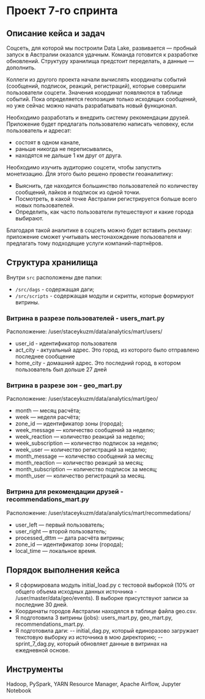 # Проект 7-го спринта

## Описание кейса и задач

Соцсеть, для которой мы построили Data Lake, развивается — пробный запуск в Австралии оказался удачным. Команда готовится к разработке обновлений. Структуру хранилища предстоит переделать, а данные — дополнить.

Коллеги из другого проекта начали вычислять координаты событий (сообщений, подписок, реакций, регистраций), которые совершили пользователи соцсети. Значения координат появляются в таблице событий. Пока определяется геопозиция только исходящих сообщений, но уже сейчас можно начать разрабатывать новый функционал.
 
Необходимо разработать и внедрить систему рекомендации друзей. Приложение будет предлагать пользователю написать человеку, если пользователь и адресат:
- состоят в одном канале,
- раньше никогда не переписывались,
- находятся не дальше 1 км друг от друга.

Необходимо изучить аудиторию соцсети, чтобы запустить монетизацию. Для этого было решено провести геоаналитику:
- Выяснить, где находится большинство пользователей по количеству сообщений, лайков и подписок из одной точки.
- Посмотреть, в какой точке Австралии регистрируется больше всего новых пользователей.
- Определить, как часто пользователи путешествуют и какие города выбирают.

Благодаря такой аналитике в соцсеть можно будет вставить рекламу: приложение сможет учитывать местонахождение пользователя и предлагать тому подходящие услуги компаний-партнёров. 

## Структура хранилища

Внутри `src` расположены две папки:
- `/src/dags` - содержащая даги;
- `/src/scripts` - содержащая модули и скрипты, которые формируют витрины.

### Витрина в разрезе пользователей - users_mart.py

Расположение: /user/staceykuzm/data/analytics/mart/users/

- user_id - идентификатор пользователя
- act_city - актуальный адрес. Это город, из которого было отправлено последнее сообщение
- home_city - домашний адрес. Это последний город, в котором пользователь был дольше 27 дней

### Витрина в разрезе зон - geo_mart.py

Расположение: /user/staceykuzm/data/analytics/mart/geo/

- month — месяц расчёта;
- week — неделя расчёта;
- zone_id — идентификатор зоны (города);
- week_message — количество сообщений за неделю;
- week_reaction — количество реакций за неделю;
- week_subscription — количество подписок за неделю;
- week_user — количество регистраций за неделю;
- month_message — количество сообщений за месяц;
- month_reaction — количество реакций за месяц;
- month_subscription — количество подписок за месяц;
- month_user — количество регистраций за месяц.

### Витрина для рекомендации друзей - recommendations_mart.py

Расположение: /user/staceykuzm/data/analytics/mart/recommedations/

- user_left — первый пользователь;
- user_right — второй пользователь;
- processed_dttm — дата расчёта витрины;
- zone_id — идентификатор зоны (города);
- local_time — локальное время.

## Порядок выполнения кейса

- Я сформировала модуль initial_load.py с тестовой выборкой (10% от общего объема исходных данных источника - /user/master/data/geo/events). В выборке присутствуют записи за последние 30 дней.
- Координаты городов Австралии находялся в таблице файла geo.csv.
- Я подготовила 3 витрины (jobs): users_mart.py, geo_mart.py, recommendations_mart.py.
- Я подготовила даги:
	-- initial_dag.py, который единоразово загружает текстовую выборку из источника в мою директорию;
	-- sprint_7_dag.py, который обновляет данные в витринах на ежедневной основе.

## Инструменты

Hadoop, PySpark, YARN Resource Manager, Apache Airflow, Jupyter Notebook
